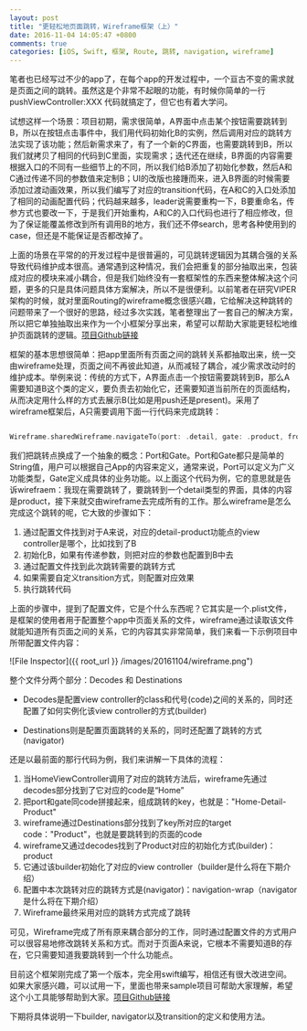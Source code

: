 ```yaml
---
layout: post
title: "更轻松地页面跳转，Wireframe框架（上）"
date: 2016-11-04 14:05:47 +0800
comments: true
categories: [iOS, Swift, 框架, Route, 跳转, navigation, wireframe]
---
```


笔者也已经写过不少的app了，在每个app的开发过程中，一个亘古不变的需求就是页面之间的跳转。虽然这是个非常不起眼的功能，有时候你简单的一行 pushViewController:XXX 代码就搞定了，但它也有着大学问。

试想这样一个场景：项目初期，需求很简单，A界面中点击某个按钮需要跳转到B，所以在按钮点击事件中，我们用代码初始化B的实例，然后调用对应的跳转方法实现了该功能；然后新需求来了，有了一个新的C界面，也需要跳转到B，所以我们就拷贝了相同的代码到C里面，实现需求；迭代还在继续，B界面的内容需要根据入口的不同有一些细节上的不同，所以我们给B添加了初始化参数，然后A和C通过传递不同的参数值来定制B；UI的改版也接踵而来，进入B界面的时候需要添加过渡动画效果，所以我们编写了对应的transition代码，在A和C的入口处添加了相同的动画配置代码；代码越来越多，leader说需要重构一下，B要重命名，传参方式也要改一下，于是我们开始重构，A和C的入口代码也进行了相应修改，但为了保证能覆盖修改到所有调用B的地方，我们还不停search，思考各种使用到的case，但还是不能保证是否都改掉了。

上面的场景在平常的的开发过程中是很普遍的，可见跳转逻辑因为其耦合强的关系导致代码维护成本很高。通常遇到这种情况，我们会把重复的部分抽取出来，包装成对应的模块来减小耦合，但是我们始终没有一套框架性的东西来整体解决这个问题，更多的只是具体问题具体方案解决，所以不是很便利。以前笔者在研究VIPER架构的时候，就对里面Routing的wireframe概念很感兴趣，它给解决这种跳转的问题带来了一个很好的思路，经过多次实践，笔者整理出了一套自己的解决方案，所以把它单独抽取出来作为一个小框架分享出来，希望可以帮助大家能更轻松地维护页面跳转的逻辑。[项目Github链接](https://github.com/sherlockyao/SYWireframe)

框架的基本思想很简单：把app里面所有页面之间的跳转关系都抽取出来，统一交由wireframe处理，页面之间不再彼此知道，从而减轻了耦合，减少需求改动时的维护成本。举例来说：传统的方式下，A界面点击一个按钮需要跳转到B，那么A需要知道B这个类的定义，要负责去初始化它，还需要知道当前所在的页面结构，从而决定用什么样的方式去展示B(比如是用push还是present)。采用了wireframe框架后，A只需要调用下面一行代码来完成跳转：

```swift

Wireframe.sharedWireframe.navigateTo(port: .detail, gate: .product, from: self)

```

我们把跳转点换成了一个抽象的概念：Port和Gate。Port和Gate都只是简单的String值，用户可以根据自己App的内容来定义，通常来说，Port可以定义为广义功能类型，Gate定义成具体的业务功能。以上面这个代码为例，它的意思就是告诉wirefraem：我现在需要跳转了，要跳转到一个detail类型的界面，具体的内容是product，接下来就交由wireframe去完成所有的工作。那么wireframe是怎么完成这个跳转的呢，它大致的步骤如下：

1. 通过配置文件找到对于A来说，对应的detail-product功能点的view controller是哪个，比如找到了B
2. 初始化B，如果有传递参数，则把对应的参数也配置到B中去
3. 通过配置文件找到此次跳转需要的跳转方式
4. 如果需要自定义transition方式，则配置对应效果
5. 执行跳转代码

上面的步骤中，提到了配置文件，它是个什么东西呢？它其实是一个.plist文件，是框架的使用者用于配置整个app中页面关系的文件，wireframe通过读取该文件就能知道所有页面之间的关系，它的内容其实非常简单，我们来看一下示例项目中所带配置文件内容：

![File Inspector]({{ root_url }} /images/20161104/wireframe.png")

整个文件分两个部分：Decodes 和 Destinations

- Decodes是配置view controller的class和代号(code)之间的关系的，同时还配置了如何实例化该view controller的方式(builder)

- Destinations则是配置页面跳转的关系的，同时还配置了跳转的方式(navigator)

还是以最前面的那行代码为例，我们来讲解一下具体的流程：

1. 当HomeViewController调用了对应的跳转方法后，wireframe先通过decodes部分找到了它对应的code是“Home”
2. 把port和gate同code拼接起来，组成跳转的key，也就是："Home-Detail-Product"
3. wireframe通过Destinations部分找到了key所对应的target code："Product"，也就是要跳转到的页面的code
4. wireframe又通过decodes找到了Product对应的初始化方式(builder)：product
5. 它通过该builder初始化了对应的view controller（builder是什么将在下期介绍）
6. 配置中本次跳转对应的跳转方式是(navigator)：navigation-wrap（navigator是什么将在下期介绍）
7. Wireframe最终采用对应的跳转方式完成了跳转

可见，Wireframe完成了所有原来耦合部分的工作，同时通过配置文件的方式用户可以很容易地修改跳转关系和方式。而对于页面A来说，它根本不需要知道B的存在，它只需要知道我要跳转到一个什么功能点。

目前这个框架刚完成了第一个版本，完全用swift编写，相信还有很大改进空间。如果大家感兴趣，可以试用一下，里面也带来sample项目可帮助大家理解，希望这个小工具能够帮助到大家。[项目Github链接](https://github.com/sherlockyao/SYWireframe)

下期将具体说明一下builder, navigator以及transition的定义和使用方法。

